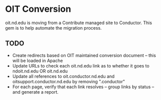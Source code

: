 OIT Conversion
==============

oit.nd.edu is moving from a Contribute managed site to Conductor.  This gem
is to help automate the migration process.

TODO
----

* Create redirects based on OIT maintained conversion document – this will be
loaded in Apache
* Update URLs to check each oit.nd.edu link as to whether it goes to
ndoit.nd.edu OR oit.nd.edu
* Update all references to oit.conductor.nd.edu and
oitsupport.conductor.nd.edu by removing ".conductor"
* For each page, verify that each link resolves – group links by status – and
generate a report.